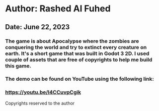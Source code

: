 # Author: Rashed Al Fuhed
## Date: June 22, 2023

### The game is about Apocalypse where the zombies are conquering the world and try to extinct every creature on earth. It's a short game that was built in Godot 3 2D. I used couple of assets that are free of copyrights to help me build this game.

### The demo can be found on YouTube using the following link: 

### https://youtu.be/I4CCuvpCgik



Copyrights reserved to the author
